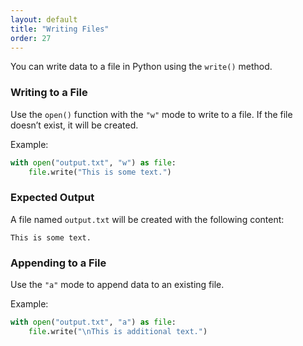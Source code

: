 ```yaml
---
layout: default
title: "Writing Files"
order: 27
---
```


You can write data to a file in Python using the `write()` method.

### Writing to a File

Use the `open()` function with the `"w"` mode to write to a file. If the file doesn’t exist, it will be created.

Example:

```python
with open("output.txt", "w") as file:
    file.write("This is some text.")
```

### Expected Output

A file named `output.txt` will be created with the following content:

```plaintext
This is some text.
```

### Appending to a File

Use the `"a"` mode to append data to an existing file.

Example:

```python
with open("output.txt", "a") as file:
    file.write("\nThis is additional text.")
```